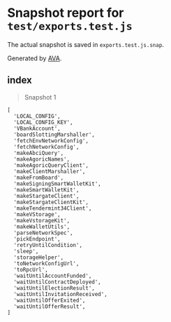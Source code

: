 # Snapshot report for `test/exports.test.js`

The actual snapshot is saved in `exports.test.js.snap`.

Generated by [AVA](https://avajs.dev).

## index

> Snapshot 1

    [
      'LOCAL_CONFIG',
      'LOCAL_CONFIG_KEY',
      'VBankAccount',
      'boardSlottingMarshaller',
      'fetchEnvNetworkConfig',
      'fetchNetworkConfig',
      'makeAbciQuery',
      'makeAgoricNames',
      'makeAgoricQueryClient',
      'makeClientMarshaller',
      'makeFromBoard',
      'makeSigningSmartWalletKit',
      'makeSmartWalletKit',
      'makeStargateClient',
      'makeStargateClientKit',
      'makeTendermint34Client',
      'makeVStorage',
      'makeVstorageKit',
      'makeWalletUtils',
      'parseNetworkSpec',
      'pickEndpoint',
      'retryUntilCondition',
      'sleep',
      'storageHelper',
      'toNetworkConfigUrl',
      'toRpcUrl',
      'waitUntilAccountFunded',
      'waitUntilContractDeployed',
      'waitUntilElectionResult',
      'waitUntilInvitationReceived',
      'waitUntilOfferExited',
      'waitUntilOfferResult',
    ]
